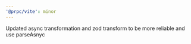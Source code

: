 ```yaml
---
'@prpc/vite': minor
---
```


Updated async transformation and zod transform to be more reliable and use parseAsnyc
